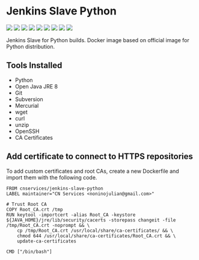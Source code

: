 # Jenkins Slave Python

[![](https://img.shields.io/docker/pulls/cnservices/jenkins-slave-python.svg)](https://hub.docker.com/r/cnservices/jenkins-slave-python/)
[![](hhttps://img.shields.io/docker/build/cnservices/jenkins-slave-python)](https://hub.docker.com/r/cnservices/jenkins-slave-python/)
[![](https://img.shields.io/docker/automated/cnservices/jenkins-slave-python)](https://hub.docker.com/r/cnservices/jenkins-slave-python/)
[![](https://img.shields.io/docker/stars/cnservices/jenkins-slave-python)](https://hub.docker.com/r/cnservices/jenkins-slave-python/)
[![](https://img.shields.io/github/license/cn-cicd/jenkins-slave-python)](https://github.com/cn-cicd/jenkins-slave-python)
[![](https://img.shields.io/github/issues/cn-cicd/jenkins-slave-python)](https://github.com/cn-cicd/jenkins-slave-python)
[![](https://img.shields.io/github/issues-closed/cn-cicd/jenkins-slave-python)](https://github.com/cn-cicd/jenkins-slave-python)
[![](https://img.shields.io/github/languages/code-size/cn-cicd/jenkins-slave-python)](https://github.com/cn-cicd/jenkins-slave-python)
[![](https://img.shields.io/github/repo-size/cn-cicd/jenkins-slave-python)](https://github.com/cn-cicd/jenkins-slave-python)

Jenkins Slave for Python builds. Docker image based on official image for Python distribution.

## Tools Installed ##

- Python
- Open Java JRE 8
- Git
- Subversion
- Mercurial
- wget
- curl
- unzip
- OpenSSH
- CA Certificates

## Add certificate to connect to HTTPS repositories

To add custom certificates and root CAs, create a new Dockerfile and import them with the following code.

	FROM cnservices/jenkins-slave-python
	LABEL maintainer="CN Services <noninojulian@gmail.com>"

	# Trust Root CA
	COPY Root_CA.crt /tmp
	RUN keytool -importcert -alias Root_CA -keystore ${JAVA_HOME}/jre/lib/security/cacerts -storepass changeit -file /tmp/Root_CA.crt -noprompt && \
		cp /tmp/Root_CA.crt /usr/local/share/ca-certificates/ && \
		chmod 644 /usr/local/share/ca-certificates/Root_CA.crt && \
		update-ca-certificates

	CMD ["/bin/bash"]
